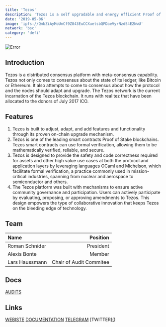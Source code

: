 ```yaml
---
title: 'Tezos'
description: 'Tezos is a self upgradable and energy efficient Proof of Stake blockchain.'
date: '2019-05-06'
image: 'ipfs://QmbZiAyMoUmCf9Z843EuCCXuetsbQFDaeVyrNzdS4E2NwU'
network: 'bsc'
category: 'defi'
---
```


![Error](ipfs://QmQGevhQp24CZxfKiP9t86LxvVgxsp17GYsZRaJWt5i6c1)

## Introduction
Tezos is a distributed consensus platform with meta-consensus capability. Tezos not only comes to consensus about the state of its ledger, like Bitcoin or Ethereum. It also attempts to come to consensus about how the protocol and the nodes should adapt and upgrade. The Tezos network is the current incarnation of the Tezos blockchain. It runs with real tez that have been allocated to the donors of July 2017 ICO.

## Features

1. Tezos is built to adjust, adapt, and add features and functionality through its proven on-chain upgrade mechanism.
2. Tezos is one of the leading smart contracts Proof of Stake blockchains. Tezos smart contracts can use formal verification, allowing them to be mathematically verified, reliable, and secure.
3. Tezos is designed to provide the safety and code correctness required for assets and other high value use cases at both the protocol and application layers by leveraging languages OCaml and Michelson, which facilitate formal verification, a practice commonly used in mission-critical industries, spanning from nuclear and aerospace to semiconductor and others.
4. The Tezos platform was built with mechanisms to ensure active community governance and participation. Users can actively participate by evaluating, proposing, or approving amendments to Tezos. This design empowers the type of collaborative innovation that keeps Tezos on the bleeding edge of technology.
   

## Team

| Name  |  Position |
|:---|---:|
|Roman Schnider  | President |
Alexis Bonte | Member |
|Lars Haussmann| Chair of Audit Commitee|

## Docs

[AUDITS](ipfs://QmNwcevwcyBMHbuvzJeRGMz3Z7xUnSag673e24W5BFGe5Z)


## Links

[WEBISTE](https://www.tezos.com/)
[DOCUMENTATION](https://tezos.gitlab.io/)
[TELEGRAM](https://t.me/tezosplatform)
[TWITTER][(](https://twitter.com/tezos))